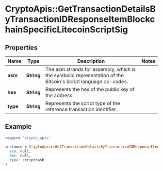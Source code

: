 # CryptoApis::GetTransactionDetailsByTransactionIDResponseItemBlockchainSpecificLitecoinScriptSig

## Properties

| Name | Type | Description | Notes |
| ---- | ---- | ----------- | ----- |
| **asm** | **String** | The asm strands for assembly, which is the symbolic representation of the Bitcoin&#39;s Script language op-codes. |  |
| **hex** | **String** | Represents the hex of the public key of the address. |  |
| **type** | **String** | Represents the script type of the reference transaction identifier. |  |

## Example

```ruby
require 'crypto_apis'

instance = CryptoApis::GetTransactionDetailsByTransactionIDResponseItemBlockchainSpecificLitecoinScriptSig.new(
  asm: null,
  hex: null,
  type: scripthash
)
```

